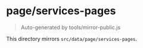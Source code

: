 # page/services-pages

> Auto-generated by tools/mirror-public.js

This directory mirrors `src/data/page/services-pages`.
